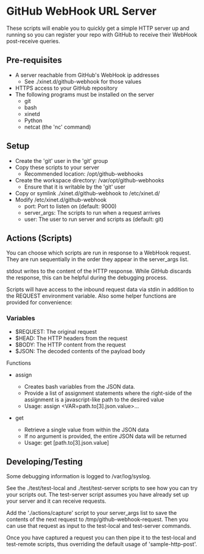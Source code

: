 # GitHub WebHook URL Server

These scripts will enable you to quickly get a simple
HTTP server up and running so you can register your 
repo with GitHub to receive their WebHook post-receive
queries.

## Pre-requisites

* A server reachable from GitHub's WebHook ip addresses
    * See ./xinet.d/github-webhook for those values
* HTTPS access to your GitHub repository
* The following programs must be installed on the server
    * git
    * bash
    * xinetd
    * Python
    * netcat (the 'nc' command)

## Setup

* Create the 'git' user in the 'git' group
* Copy these scripts to your server
    * Recommended location: /opt/github-webhooks
* Create the workspace directory: /var/opt/github-webhooks
    * Ensure that it is writable by the 'git' user
* Copy or symlink ./xinet.d/github-webhook to /etc/xinet.d/
* Modify /etc/xinet.d/github-webhook
    * port: Port to listen on (default: 9000)
    * server_args: The scripts to run when a request arrives
    * user: The user to run server and scripts as (default: git)

## Actions (Scripts)

You can choose which scripts are run in response to a
WebHook request. They are run sequentially in the order
they appear in the server_args list.

stdout writes to the content of the HTTP response. While
GitHub discards the response, this can be helpful during
the debugging process.

Scripts will have access to the inbound request data via
stdin in addition to the REQUEST environment variable. Also
some helper functions are provided for convenience:

### Variables

* $REQUEST: The original request
* $HEAD: The HTTP headers from the request
* $BODY: The HTTP content from the request
* $JSON: The decoded contents of the payload body

Functions

* assign
    * Creates bash variables from the JSON data.
    * Provide a list of assignment statements
      where the right-side of the assignment is a
      javascript-like path to the desired value
    * Usage: assign &lt;VAR=path.to[3].json.value>...
    
* get
    * Retrieve a single value from within the JSON data
    * If no argument is provided, the entire JSON data
      will be returned
    * Usage: get [path.to[3].json.value]

## Developing/Testing

Some debugging information is logged to /var/log/syslog.

See the ./test/test-local and ./test/test-server scripts
to see how you can try your scripts out. The test-server
script assumes you have already set up your server and it
can receive requests.

Add the './actions/capture' script to your server_args
list to save the contents of the next request to
/tmp/github-webhook-request. Then you can use that request
as input to the test-local and test-server commands.

Once you have captured a request you can then pipe it to
the test-local and test-remote scripts, thus overriding
the default usage of 'sample-http-post'.